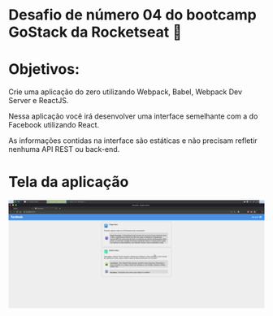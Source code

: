 # Desafio de número 04 do bootcamp GoStack da Rocketseat :rocket:

# Objetivos:

Crie uma aplicação do zero utilizando Webpack, Babel, Webpack Dev Server e ReactJS.

Nessa aplicação você irá desenvolver uma interface semelhante com a do Facebook utilizando React.

As informações contidas na interface são estáticas e não precisam refletir nenhuma API REST ou back-end.

# Tela da aplicação 

<img src="preview.png">
</br>
